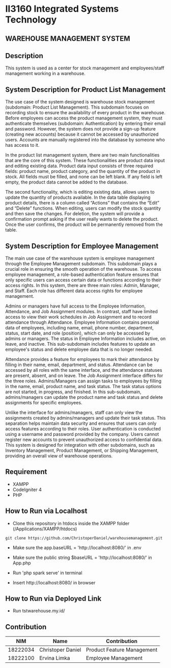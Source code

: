 # II3160 Integrated Systems Technology
## WAREHOUSE MANAGEMENT SYSTEM

## Description
This system is used as a center for stock management and employees/staff management working in a warehouse.

## System Description for Product List Management
The use case of the system designed is warehouse stock management (subdomain: Product List Management). This subdomain focuses on recording stock to ensure the availability of every product in the warehouse. Before employees can access the product management system, they must authenticate themselves (subdomain: Authentication) by entering their email and password. However, the system does not provide a sign-up feature (creating new accounts) because it cannot be accessed by unauthorized users. Accounts are manually registered into the database by someone who has access to it.

In the product list management system, there are two main functionalities that are the core of this system. These functionalities are product data input and editing existing data. Product data input consists of three required fields: product name, product category, and the quantity of the product in stock. All fields must be filled, and none can be left blank. If any field is left empty, the product data cannot be added to the database.

The second functionality, which is editing existing data, allows users to update the quantity of products available. In the data table displaying product details, there is a column called “Actions” that contains the “Edit” and “Delete” functions. When editing, users can modify the stock quantity and then save the changes. For deletion, the system will provide a confirmation prompt asking if the user really wants to delete the product. Once the user confirms, the product will be permanently removed from the table.

## System Description for Employee Management
The main use case of the warehouse system is employee management through the Employee Management subdomain. This subdomain plays a crucial role in ensuring the smooth operation of the warehouse. To access employee management, a role-based authentication feature ensures that only specific users can access certain data or functions according to their access rights. In this system, there are three main roles: Admin, Manager, and Staff. Each role has different data access rights for employee management.

Admins or managers have full access to the Employee Information, Attendance, and Job Assignment modules. In contrast, staff have limited access to view their work schedules in Job Assignment and to record attendance through Attendance. Employee Information contains personal data of employees, including name, email, phone number, department, status, start date, and role (position), which can only be accessed by admins or managers. The status in Employee Information includes active, on leave, and inactive. This sub-subdomain includes features to update an employee's status and delete employee data that is no longer needed.

Attendance provides a feature for employees to mark their attendance by filling in their name, email, department, and status. Attendance can be accessed by all roles with the same interface, and the attendance statuses are present, absent, and on leave. The Job Assignment interface differs for the three roles. Admins/Managers can assign tasks to employees by filling in the name, email, product name, and task status. The task status options are not started, in progress, and finished. In this sub-subdomain, admins/managers can update the product name and task status and delete assignments for specific employees.

Unlike the interface for admins/managers, staff can only view the assignments created by admins/managers and update their task status. This separation helps maintain data security and ensures that users can only access features according to their roles. User authentication is conducted using a username and password provided by the company. Users cannot register new accounts to prevent unauthorized access to confidential data. This system is designed for integration with other subdomains, such as Inventory Management, Product Management, or Shipping Management, providing an overall view of warehouse operations.

## Requirement
- XAMPP
- CodeIgniter 4
- PHP

## How to Run via Localhost
- Clone this repository in htdocs inside the XAMPP folder (/Applications/XAMPP/htdocs)

```
git clone https://github.com/ChristoperDaniel/warehousemanagement.git
```

- Make sure the app.baseURL = 'http://localhost:8080/' in .env

- Make sure the public string $baseURL = 'http://localhost:8080/' in App.php

- Run 'php spark serve' in terminal

- Insert http://localhost:8080/ in browser

## How to Run via Deployed Link
- Run tstwarehouse.my.id/

## Contribution
| NIM           | Name                         | Contribution  |
| ------------- | ---------------------------- | ------------- |
| 18222034      | Christoper Daniel            | Product Feature Management|
| 18222100      | Ervina Limka                 | Employee Management|
